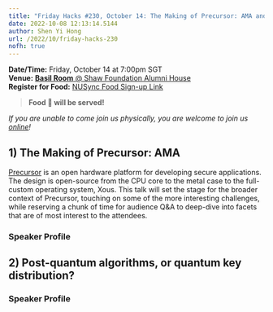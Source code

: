 ```yaml
---
title: "Friday Hacks #230, October 14: The Making of Precursor: AMA and Post-quantum algorithms, or quantum key distribution?"
date: 2022-10-08 12:13:14.5144
author: Shen Yi Hong
url: /2022/10/friday-hacks-230
nofh: true
---
```


**Date/Time:** Friday, October 14 at 7:00pm SGT<br />
**Venue:** [**Basil Room** @ Shaw Foundation Alumni House](https://goo.gl/maps/V1U2CYeW4Ct6Hu6g9)<br />
**Register for Food:** [NUSync Food Sign-up Link](https://nus.campuslabs.com/engage/submitter/form/start/562905)<br />

> **Food 🍕 will be served!**

_If you are unable to come join us physically, you are welcome to join us [online](https://nus-sg.zoom.us/j/83482473723?pwd=TW5nWitzRFlhOWdLaEVKYlVGMjJDdz09)!_

## 1) The Making of Precursor: AMA

[Precursor](https://www.bunniestudios.com/blog/?p=5921) is an open hardware platform for developing secure applications. The design is open-source from the CPU core to the metal case to the full-custom operating system, Xous. This talk will set the stage for the broader context of Precursor, touching on some of the more interesting challenges, while reserving a chunk of time for audience Q&A to deep-dive into facets that are of most interest to the attendees.

### Speaker Profile

## 2) Post-quantum algorithms, or quantum key distribution?

### Speaker Profile


